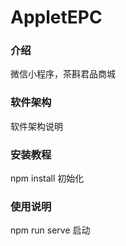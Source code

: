 # AppletEPC

### 介绍
微信小程序，茶斟君品商城

### 软件架构
软件架构说明


### 安装教程

npm install 初始化

### 使用说明

npm run serve 启动
